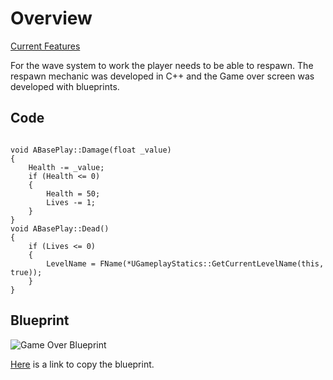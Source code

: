 # Overview

[Current Features](/docs/currentfeatures.md)

For the wave system to work the player needs to be able to respawn. The respawn mechanic was developed in C++ and the Game over screen was developed with blueprints.

## Code

<pre><code>
void ABasePlay::Damage(float _value)
{
	Health -= _value;
	if (Health <= 0)
	{
		Health = 50;
		Lives -= 1;
	}
}
void ABasePlay::Dead()
{
	if (Lives <= 0)
	{
		LevelName = FName(*UGameplayStatics::GetCurrentLevelName(this, true));
	}
}
</code></pre>
## Blueprint

![Game Over Blueprint](https://user-images.githubusercontent.com/47003895/120934028-9475cc80-c6f4-11eb-9f3b-899e1e3e7bb4.png)

[Here](https://blueprintue.com/blueprint/x77cpi50/) is a link to copy the blueprint.
